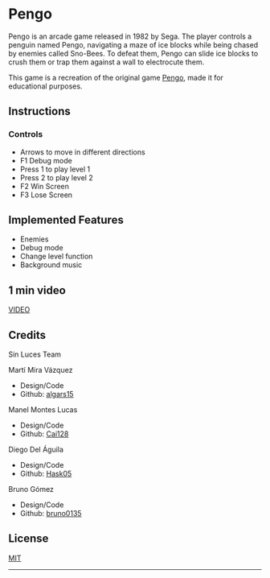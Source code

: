 # Pengo
Pengo is an arcade game released in 1982 by Sega. The player controls a penguin named Pengo, navigating a maze of ice blocks while being chased by enemies called Sno-Bees. To defeat them, Pengo can slide ice blocks to crush them or trap them against a wall to electrocute them.

This game is a recreation of the original game [Pengo](https://www.youtube.com/watch?v=3PKho02oEz0), made it for educational purposes.




## Instructions

### Controls
- Arrows to move in different directions
- F1 Debug mode
- Press 1 to play level 1
- Press 2 to play level 2
- F2 Win Screen
- F3 Lose Screen

## Implemented Features
- Enemies
- Debug mode
- Change level function
- Background music

## 1 min video
[VIDEO](https://www.youtube.com/watch?v=ud96en6W3ik&feature=youtu.be)

## Credits
Sin Luces Team

Martí Mira Vázquez 

- Design/Code
- Github: [algars15](https://github.com/algars15)

Manel Montes Lucas 
- Design/Code
- Github: [Cai128](https://github.com/Cai128)

Diego Del Águila
- Design/Code
- Github: [Hask05](https://github.com/Hask05)

Bruno Gómez
- Design/Code
- Github: [bruno0135](https://github.com/bruno0135)
  
## License

[MIT](https://choosealicense.com/licenses/mit/)
****
